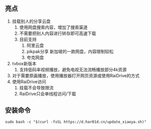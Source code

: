 ## 亮点
1. 挂载别人的分享云盘
   1. 使用网盘搜索内容，增加了搜索渠道
   2. 不需要把别人内容进行转存即可高速下载
   3. 目前支持
      1. 阿里云盘
      2. pikpak分享 新加坡的一款网盘，内容限制较松
      3. 夸克网盘
2. tvbox新版本
   1. 支持低码率视频播放，避免电视无法流畅播放部分4k资源
3. 对于需要原画播放，使用播放器打开网页资源或使用RaiDrive的方式
4. 使用RaiDrive访问
   1. 挂载不会导致限流
   2. RaiDrive只会单线程访问/下载

## 安装命令
   ```
   sudo bash -c "$(curl -fsSL https://d.har01d.cn/update_xiaoya.sh)"
   ```
